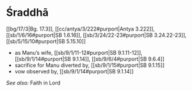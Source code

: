 # Śraddhā

[[bg/17/3|Bg. 17.3]], [[cc/antya/3/222#purport|Antya 3.222]], [[sb/1/6/16#purport|SB 1.6.16]], [[sb/3/24/22-23#purport|SB 3.24.22-23]], [[sb/5/15/10#purport|SB 5.15.10]]

* as Manu’s wife, [[sb/9/1/11-12#purport|SB 9.1.11-12]], [[sb/9/1/14#purport|SB 9.1.14]], [[sb/9/6/4#purport|SB 9.6.4]]
* sacrifice for Manu diverted by, [[sb/9/1/15#purport|SB 9.1.15]]
* vow observed by, [[sb/9/1/14#purport|SB 9.1.14]]

*See also:* Faith in Lord
